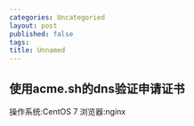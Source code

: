 ```yaml
---
categories: Uncategoried
layout: post
published: false
tags: 
title: Unnamed
---
```

## 使用acme.sh的dns验证申请证书
操作系统:CentOS 7
浏览器:nginx
